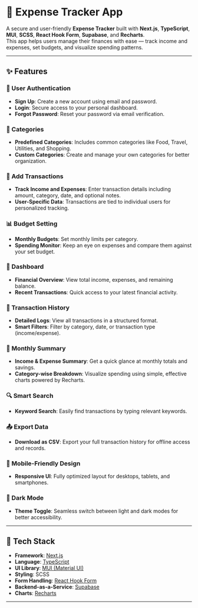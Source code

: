 # 💼 Expense Tracker App

A secure and user-friendly **Expense Tracker** built with **Next.js**, **TypeScript**, **MUI**, **SCSS**, **React Hook Form**, **Supabase**, and **Recharts**.  
This app helps users manage their finances with ease — track income and expenses, set budgets, and visualize spending patterns.

---

## ✨ Features

### 🔐 User Authentication
- **Sign Up**: Create a new account using email and password.
- **Login**: Secure access to your personal dashboard.
- **Forgot Password**: Reset your password via email verification.

### 📂 Categories
- **Predefined Categories**: Includes common categories like Food, Travel, Utilities, and Shopping.
- **Custom Categories**: Create and manage your own categories for better organization.

### 💸 Add Transactions
- **Track Income and Expenses**: Enter transaction details including amount, category, date, and optional notes.
- **User-Specific Data**: Transactions are tied to individual users for personalized tracking.

### 📊 Budget Setting
- **Monthly Budgets**: Set monthly limits per category.
- **Spending Monitor**: Keep an eye on expenses and compare them against your set budget.

### 🧾 Dashboard
- **Financial Overview**: View total income, expenses, and remaining balance.
- **Recent Transactions**: Quick access to your latest financial activity.

### 📜 Transaction History
- **Detailed Logs**: View all transactions in a structured format.
- **Smart Filters**: Filter by category, date, or transaction type (income/expense).

### 📅 Monthly Summary
- **Income & Expense Summary**: Get a quick glance at monthly totals and savings.
- **Category-wise Breakdown**: Visualize spending using simple, effective charts powered by Recharts.

### 🔍 Smart Search
- **Keyword Search**: Easily find transactions by typing relevant keywords.

### 📤 Export Data
- **Download as CSV**: Export your full transaction history for offline access and records.

### 📱 Mobile-Friendly Design
- **Responsive UI**: Fully optimized layout for desktops, tablets, and smartphones.

### 🌙 Dark Mode
- **Theme Toggle**: Seamless switch between light and dark modes for better accessibility.

---

## 🔧 Tech Stack

- **Framework**: [Next.js](https://nextjs.org/)
- **Language**: [TypeScript](https://www.typescriptlang.org/)
- **UI Library**: [MUI (Material UI)](https://mui.com/)
- **Styling**: SCSS
- **Form Handling**: [React Hook Form](https://react-hook-form.com/)
- **Backend-as-a-Service**: [Supabase](https://supabase.com/)
- **Charts**: [Recharts](https://recharts.org/)

---



